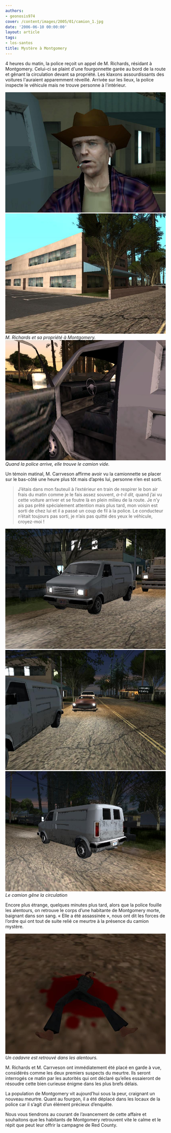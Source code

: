 ```yaml
---
authors:
- geonosis974
cover: /content/images/2005/01/camion_1.jpg
date: '2006-06-10 00:00:00'
layout: article
tags:
- los-santos
title: Mystère à Montgomery
---
```



4 heures du matin, la police reçoit un appel de M. Richards, résidant à Montgomery. Celui-ci se plaint d'une fourgonnette garée au bord de la route et gênant la circulation devant sa propriété. Les klaxons assourdissants des voitures l'auraient apparemment réveillé. Arrivée sur les lieux, la police inspecte le véhicule mais ne trouve personne à l'intérieur.

![](/content/images/2005/01/propr2.jpg)
![M. Richards et sa propriété à Montgomery.](/content/images/2005/01/propr.jpg)
_M. Richards et sa propriété à Montgomery._[](/content/images/2005/01/police_arriv_e_1.jpg)
![Quand la police arrive, elle trouve le camion vide.](/content/images/2005/01/camio_vide_1.jpg)
_Quand la police arrive, elle trouve le camion vide._

Un témoin matinal, M. Carrveson affirme avoir vu la camionnette se placer sur le bas-côté une heure plus tôt mais d’après lui, personne n’en est sorti.

> J’étais dans mon fauteuil à l’extérieur en train de respirer le bon air frais du matin comme je le fais assez souvent, _a-t-il dit,_ quand j’ai vu cette voiture arriver et se foutre là en plein milieu de la route. Je n’y ais pas prêté spécialement attention mais plus tard, mon voisin est sorti de chez lui et il a passé un coup de fil à la police. Le conducteur n’était toujours pas sorti, je n’ais pas quitté des yeux le véhicule, croyez-moi !

![](/content/images/2005/01/camion_1.jpg)
![](/content/images/2005/01/camion_2.jpg)
![Le camion gêne la circulation](/content/images/2005/01/camion_3.jpg)
_Le camion gêne la circulation_

Encore plus étrange, quelques minutes plus tard, alors que la police fouille les alentours, on retrouve le corps d’une habitante de Montgomery morte, baignant dans son sang. « Elle a été assassinée », nous ont dit les forces de l’ordre qui ont tout de suite relié ce meurtre à la présence du camion mystère.

![Un cadavre est retrouvé dans les alentours.](/content/images/2005/01/meutre.jpg)
_Un cadavre est retrouvé dans les alentours._

M. Richards et M. Carrveson ont immédiatement été placé en garde à vue, considérés comme les deux premiers suspects du meurtre. Ils seront interrogés ce matin par les autorités qui ont déclaré qu’elles essaieront de résoudre cette bien curieuse énigme dans les plus brefs délais.

La population de Montgomery vit aujourd’hui sous la peur, craignant un nouveau meurtre. Quant au fourgon, il a été déplacé dans les locaux de la police car il s’agit d’un élément précieux d’enquête.

Nous vous tiendrons au courant de l’avancement de cette affaire et souhaitons que les habitants de Montgomery retrouvent vite le calme et le répit que peut leur offrir la campagne de Red County.